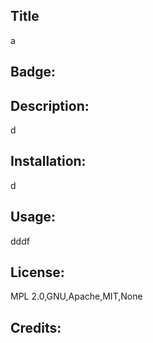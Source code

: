 
  ## Title
  a

  ## Badge: 
 
  ## Description:
  d
  ## Installation:
  d
  ## Usage:
  dddf
  ## License:
  MPL 2.0,GNU,Apache,MIT,None
  ## Credits:
  
  

